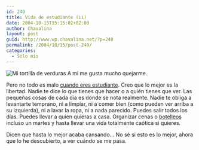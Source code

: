 ```yaml
---
id: 240
title: Vida de estudiante (ii)
date: 2004-10-15T15:15:02+02:00
author: Chavalina
layout: post
guid: http://www.wp.chavalina.net/?p=240
permalink: /2004/10/15/post-240/
categories:
  - Sólo mío
---
```

<img class="imgizqda" src="http://www.chavalina.net/imagenes/fotos/tortilla.jpg" alt="Mi tortilla de verduras" /> A mi me gusta mucho quejarme.

Pero no todo es malo <a href="http://www.chavalina.net/comentar.php?idpost=221&#038;q=vida" target="_blank">cuando eres estudiante</a>. Creo que lo mejor es la libertad. Nadie te dice lo que tienes que hacer o a qui&eacute;n tienes que ver. Las peque&ntilde;as cosas de cada d&iacute;a es donde se nota realmente. Nadie te obliga a levantarte temprano, ni a limpiar, ni a comer bien (como pueden ver arriba a su izquierda), ni a lavar la ropa, ni a nada parecido. Puedes salir todos los d&iacute;as. Puedes llevar a quien quieras a casa. Organizar cenas o <acronym title="botellones">botelleos</acronym> incluso un martes y hasta llevar una vida totalmente ca&oacute;tica si quieres.

Dicen que hasta lo mejor acaba cansando&#8230; No s&eacute; si esto es lo mejor, ahora que lo he descubierto, a ver cu&aacute;ndo se me pasa.